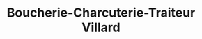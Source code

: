 ---
title: "Boucherie-Charcuterie-Traiteur Villard"
url: /saint-martin-en-haut/boucherie-charcuterie-traiteur-villard/
shop: boucherie
---